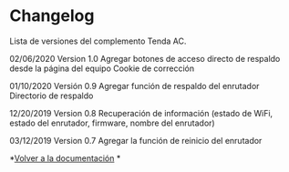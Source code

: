 # Changelog

Lista de versiones del complemento Tenda AC.

02/06/2020
Version 1.0
Agregar botones de acceso directo de respaldo desde la página del equipo
Cookie de corrección

01/10/2020
Versión 0.9
Agregar función de respaldo del enrutador
Directorio de respaldo

12/20/2019
Version 0.8
Recuperación de información (estado de WiFi, estado del enrutador, firmware, nombre del enrutador)

03/12/2019
Version 0.7
Agregar la función de reinicio del enrutador

*[Volver a la documentación](index.md) *
